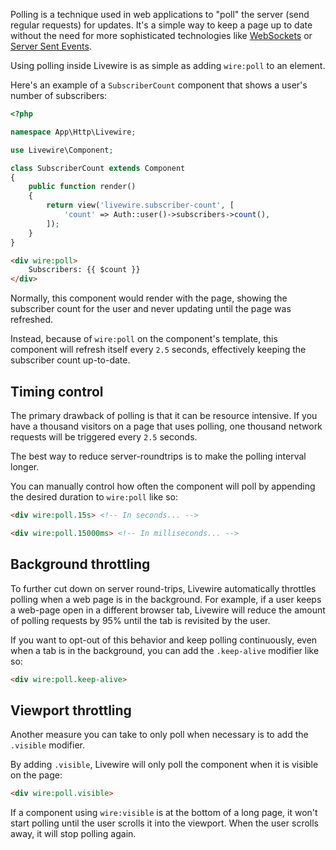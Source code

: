 Polling is a technique used in web applications to "poll" the server (send regular requests) for updates. It's a simple way to keep a page up to date without the need for more sophisticated technologies like [WebSockets](https://developer.mozilla.org/en-US/docs/Web/API/WebSockets_API) or [Server Sent Events](https://developer.mozilla.org/en-US/docs/Web/API/Server-sent_events/Using_server-sent_events).

Using polling inside Livewire is as simple as adding `wire:poll` to an element.

Here's an example of a `SubscriberCount` component that shows a user's number of subscribers:

```php
<?php

namespace App\Http\Livewire;

use Livewire\Component;

class SubscriberCount extends Component
{
    public function render()
    {
        return view('livewire.subscriber-count', [
            'count' => Auth::user()->subscribers->count(),
        ]);
    }
}
```

```html
<div wire:poll>
    Subscribers: {{ $count }}
</div>
```

Normally, this component would render with the page, showing the subscriber count for the user and never updating until the page was refreshed.

Instead, because of `wire:poll` on the component's template, this component will refresh itself every `2.5` seconds, effectively keeping the subscriber count up-to-date.

## Timing control

The primary drawback of polling is that it can be resource intensive. If you have a thousand visitors on a page that uses polling, one thousand network requests will be triggered every `2.5` seconds.

The best way to reduce server-roundtrips is to make the polling interval longer.

You can manually control how often the component will poll by appending the desired duration to `wire:poll` like so:

```html
<div wire:poll.15s> <!-- In seconds... -->

<div wire:poll.15000ms> <!-- In milliseconds... -->
```

## Background throttling

To further cut down on server round-trips, Livewire automatically throttles polling when a web page is in the background. For example, if a user keeps a web-page open in a different browser tab, Livewire will reduce the amount of polling requests by 95% until the tab is revisited by the user.

If you want to opt-out of this behavior and keep polling continuously, even when a tab is in the background, you can add the `.keep-alive` modifier like so:

```html
<div wire:poll.keep-alive>
```

##  Viewport throttling

Another measure you can take to only poll when necessary is to add the `.visible` modifier.

By adding `.visible`, Livewire will only poll the component when it is visible on the page:

```html
<div wire:poll.visible>
```

If a component using `wire:visible` is at the bottom of a long page, it won't start polling until the user scrolls it into the viewport. When the user scrolls away, it will stop polling again.
